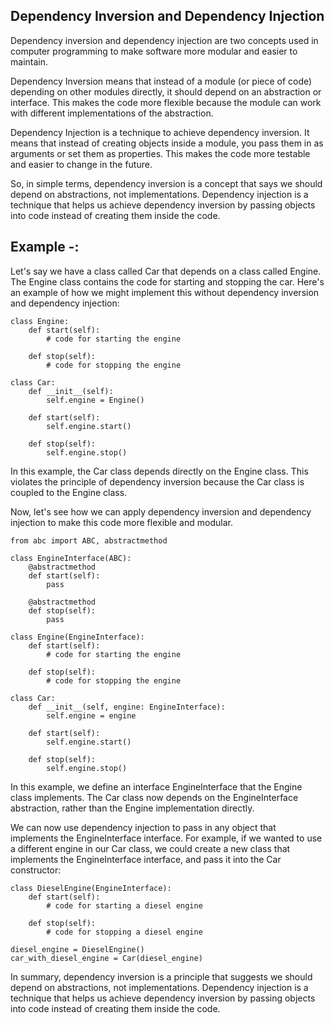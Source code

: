 ## Dependency Inversion and Dependency Injection

  Dependency inversion and dependency injection are two concepts used in computer programming to make software more modular and easier to maintain.

  Dependency Inversion means that instead of a module (or piece of code) depending on other modules directly, it should depend on an abstraction 
  or interface. This makes the code more flexible because the module can work with different implementations of the abstraction.

  Dependency Injection is a technique to achieve dependency inversion. It means that instead of creating objects inside a module, you pass them in
  as arguments or set them as properties. This makes the code more testable and easier to change in the future.

So, in simple terms, dependency inversion is a concept that says we should depend on abstractions, not implementations. Dependency injection is a technique that helps us achieve dependency 
inversion by passing objects into code instead of creating them inside the code.

## Example -:
Let's say we have a class called Car that depends on a class called Engine. The Engine class contains the code for starting and stopping the car. 
Here's an example of how we might implement this without dependency inversion and dependency injection:

    class Engine:
        def start(self):
            # code for starting the engine

        def stop(self):
            # code for stopping the engine

    class Car:
        def __init__(self):
            self.engine = Engine()

        def start(self):
            self.engine.start()

        def stop(self):
            self.engine.stop()

In this example, the Car class depends directly on the Engine class. This violates the principle of dependency inversion because the Car class is coupled to 
the Engine class.

Now, let's see how we can apply dependency inversion and dependency injection to make this code more flexible and modular.

    from abc import ABC, abstractmethod

    class EngineInterface(ABC):
        @abstractmethod
        def start(self):
            pass

        @abstractmethod
        def stop(self):
            pass

    class Engine(EngineInterface):
        def start(self):
            # code for starting the engine

        def stop(self):
            # code for stopping the engine

    class Car:
        def __init__(self, engine: EngineInterface):
            self.engine = engine

        def start(self):
            self.engine.start()

        def stop(self):
            self.engine.stop()
In this example, we define an interface EngineInterface that the Engine class implements. The Car class now depends on the EngineInterface abstraction, 
rather than the Engine implementation directly.

We can now use dependency injection to pass in any object that implements the EngineInterface interface. For example, if we wanted to use a different 
engine in our Car class, we could create a new class that implements the EngineInterface interface, and pass it into the Car constructor:

    class DieselEngine(EngineInterface):
        def start(self):
            # code for starting a diesel engine

        def stop(self):
            # code for stopping a diesel engine

    diesel_engine = DieselEngine()
    car_with_diesel_engine = Car(diesel_engine)
In summary, dependency inversion is a principle that suggests we should depend on abstractions, not implementations. Dependency injection is a technique 
that helps us achieve dependency inversion by passing objects into code instead of creating them inside the code.





